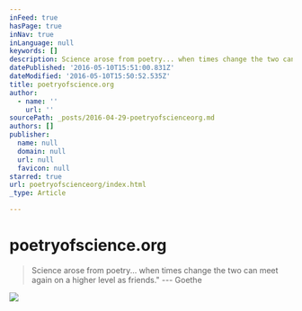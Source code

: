 ```yaml
---
inFeed: true
hasPage: true
inNav: true
inLanguage: null
keywords: []
description: Science arose from poetry... when times change the two can meet again on a higher level as friends.” — Goethe
datePublished: '2016-05-10T15:51:00.831Z'
dateModified: '2016-05-10T15:50:52.535Z'
title: poetryofscience.org
author:
  - name: ''
    url: ''
sourcePath: _posts/2016-04-29-poetryofscienceorg.md
authors: []
publisher:
  name: null
  domain: null
  url: null
  favicon: null
starred: true
url: poetryofscienceorg/index.html
_type: Article

---
```

# poetryofscience.org

> Science arose from poetry... when times change the two can meet again on a higher level as friends." --- Goethe

![](https://the-grid-user-content.s3-us-west-2.amazonaws.com/14f0ca79-b9be-4483-84ce-9f3004167d99.jpg)